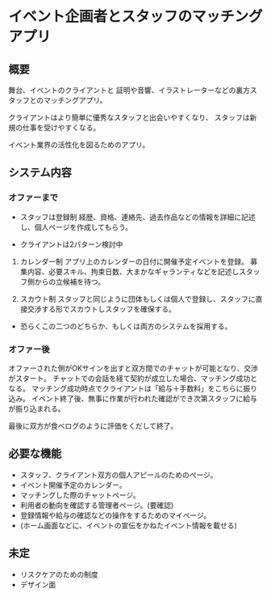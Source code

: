 # イベント企画者とスタッフのマッチングアプリ

## 概要
舞台、イベントのクライアントと
証明や音響、イラストレーターなどの裏方スタッフとのマッチングアプリ。

クライアントはより簡単に優秀なスタッフと出会いやすくなり、
スタッフは新規の仕事を受けやすくなる。

イベント業界の活性化を図るためのアプリ。

## システム内容

### オファーまで
- スタッフは登録制
経歴、資格、連絡先、過去作品などの情報を詳細に記述し、個人ページを作成してもらう。

- クライアントは2パターン検討中
1. カレンダー制
アプリ上のカレンダーの日付に開催予定イベントを登録。
募集内容、必要スキル、拘束日数、大まかなギャランティなどを記述しスタッフ側からの立候補を待つ。

2. スカウト制
スタッフと同じように団体もしくは個人で登録し、スタッフに直接交渉する形でスカウトしスタッフを確保する。

* 恐らくこの二つのどちらか、もしくは両方のシステムを採用する。

### オファー後
オファーされた側がOKサインを出すと双方間でのチャットが可能となり、交渉がスタート。
チャットでの会話を経て契約が成立した場合、マッチング成功となる。
マッチング成功時点でクライアントは「給与＋手数料」をこちらに振り込み。
イベント終了後、無事に作業が行われた確認ができ次第スタッフに給与が振り込まれる。

最後に双方が食べログのように評価をくだして終了。

## 必要な機能

- スタッフ、クライアント双方の個人アピールのためのぺージ。
- イベント開催予定のカレンダー。
- マッチングした際のチャットページ。
- 利用者の動向を確認する管理者ページ。(要確認)
- 登録情報や給与の確認などの操作をするためのマイページ。
- (ホーム画面などに、イベントの宣伝をかねたイベント情報を載せる)

## 未定

- リスクケアのための制度
- デザイン面